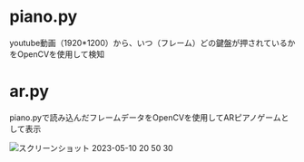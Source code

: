 # piano.py
youtube動画（1920*1200）から、いつ（フレーム）どの鍵盤が押されているかをOpenCVを使用して検知

# ar.py
piano.pyで読み込んだフレームデータをOpenCVを使用してARピアノゲームとして表示

![スクリーンショット 2023-05-10 20 50 30](https://github.com/yakicity/piano/assets/84659023/a6895060-2286-40f7-99a7-23ba2c71753d)

